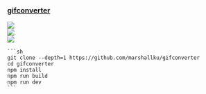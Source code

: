### [gifconverter](https://github.com/marshallku/gifconverter)

![](https://img.shields.io/github/license/marshallku/gifconverter)<br />
[![](https://img.shields.io/github/last-commit/scillidan/gifconverter/main?label=last%20commit%20(fork))](https://github.com/scillidan/gifconverter)<br />
![](https://img.shields.io/badge/GitHub%20Pages-121013?logo=github&logoColor=white)

````{tab} From source
```sh
git clone --depth=1 https://github.com/marshallku/gifconverter
cd gifconverter
npm install
npm run build
npm run dev
```
````